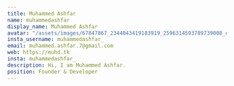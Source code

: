 ```yaml
---
title: Muhammed Ashfar
name: muhammedashfar
display_name: Muhammed Ashfar
avatar: "/assets/images/67847867_2344043419183919_2596314593789739008_o.jpg"
insta_username: muhammedashfar_
email: muhammed.ashfar.7@gmail.com
web: https://muhd.tk
insta: muhammedashfar_
description: Hi, I am Muhammed Ashfar.
position: Founder & Developer
---
```


